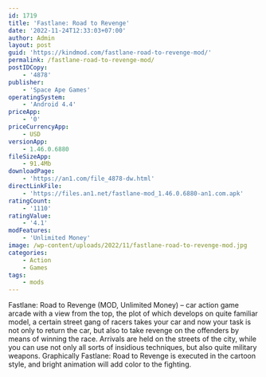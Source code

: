 ```yaml
---
id: 1719
title: 'Fastlane: Road to Revenge'
date: '2022-11-24T12:33:03+07:00'
author: Admin
layout: post
guid: 'https://kindmod.com/fastlane-road-to-revenge-mod/'
permalink: /fastlane-road-to-revenge-mod/
postIDCopy:
    - '4878'
publisher:
    - 'Space Ape Games'
operatingSystem:
    - 'Android 4.4'
priceApp:
    - '0'
priceCurrencyApp:
    - USD
versionApp:
    - 1.46.0.6880
fileSizeApp:
    - 91.4Mb
downloadPage:
    - 'https://an1.com/file_4878-dw.html'
directLinkFile:
    - 'https://files.an1.net/fastlane-mod_1.46.0.6880-an1.com.apk'
ratingCount:
    - '1110'
ratingValue:
    - '4.1'
modFeatures:
    - 'Unlimited Money'
image: /wp-content/uploads/2022/11/fastlane-road-to-revenge-mod.jpg
categories:
    - Action
    - Games
tags:
    - mods
---
```


Fastlane: Road to Revenge (MOD, Unlimited Money) – car action game arcade with a view from the top, the plot of which develops on quite familiar model, a certain street gang of racers takes your car and now your task is not only to return the car, but also to take revenge on the offenders by means of winning the race. Arrivals are held on the streets of the city, while you can use not only all sorts of insidious techniques, but also quite military weapons. Graphically Fastlane: Road to Revenge is executed in the cartoon style, and bright animation will add color to the fighting.